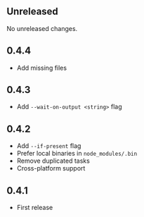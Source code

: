 ## Unreleased

No unreleased changes.

## 0.4.4

- Add missing files

## 0.4.3

- Add `--wait-on-output <string>` flag

## 0.4.2

- Add `--if-present` flag
- Prefer local binaries in `node_modules/.bin`
- Remove duplicated tasks
- Cross-platform support

## 0.4.1

- First release
